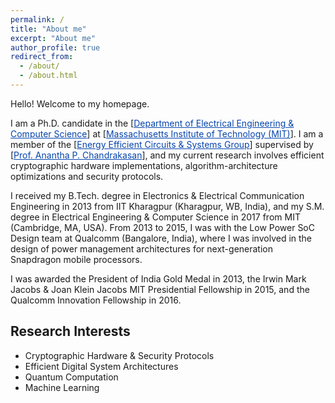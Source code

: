 ```yaml
---
permalink: /
title: "About me"
excerpt: "About me"
author_profile: true
redirect_from: 
  - /about/
  - /about.html
---
```


Hello! Welcome to my homepage.

I am a Ph.D. candidate in the [<a href="https://www.eecs.mit.edu" style="color:#0645AD;">Department of Electrical Engineering & Computer Science</a>] at [<a href="https://www.mit.edu" style="color:#0645AD;">Massachusetts Institute of Technology (MIT)</a>]. I am a member of the [<a href="http://www-mtl.mit.edu/researchgroups/icsystems" style="color:#0645AD;">Energy Efficient Circuits & Systems Group</a>] supervised by [<a href="https://mtlsites.mit.edu/users/anantha" style="color:#0645AD;">Prof. Anantha P. Chandrakasan</a>], and my current research involves efficient cryptographic hardware implementations, algorithm-architecture optimizations and security protocols.

I received my B.Tech. degree in Electronics & Electrical Communication Engineering in 2013 from IIT Kharagpur (Kharagpur, WB, India), and my S.M. degree in Electrical Engineering & Computer Science in 2017 from MIT (Cambridge, MA, USA). From 2013 to 2015, I was with the Low Power SoC Design team at Qualcomm (Bangalore, India), where I was involved in the design of power management architectures for next-generation Snapdragon mobile processors.

I was awarded the President of India Gold Medal in 2013, the Irwin Mark Jacobs & Joan Klein Jacobs MIT Presidential Fellowship in 2015, and the Qualcomm Innovation Fellowship in 2016.

Research Interests
------------------
* Cryptographic Hardware & Security Protocols
* Efficient Digital System Architectures
* Quantum Computation
* Machine Learning





